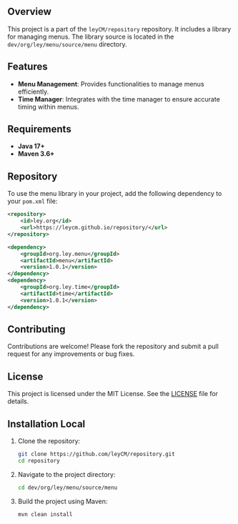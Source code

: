 ## Overview

This project is a part of the `leyCM/repository` repository. It includes a library for managing menus. The library source is located in the `dev/org/ley/menu/source/menu` directory.

## Features

- **Menu Management**: Provides functionalities to manage menus efficiently.
- **Time Manager**: Integrates with the time manager to ensure accurate timing within menus.

## Requirements

- **Java 17+**
- **Maven 3.6+**

## Repository 
To use the menu library in your project, add the following dependency to your `pom.xml` file:

```xml
<repository>
    <id>ley.org</id>
    <url>https://leycm.github.io/repository/</url>
</repository>
```

```xml
<dependency>
    <groupId>org.ley.menu</groupId>
    <artifactId>menu</artifactId>
    <version>1.0.1</version>
</dependency>
<dependency>
    <groupId>org.ley.time</groupId>
    <artifactId>time</artifactId>
    <version>1.0.1</version>
</dependency>
```

## Contributing

Contributions are welcome! Please fork the repository and submit a pull request for any improvements or bug fixes.

## License

This project is licensed under the MIT License. See the [LICENSE](LICENSE) file for details.

## Installation Local

1. Clone the repository:
    ```sh
    git clone https://github.com/leyCM/repository.git
    cd repository
    ```

2. Navigate to the project directory:
    ```sh
    cd dev/org/ley/menu/source/menu
    ```

3. Build the project using Maven:
    ```sh
    mvn clean install
    ```
